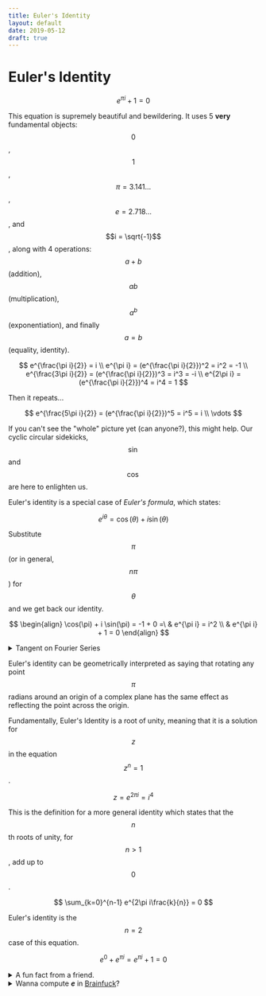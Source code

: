 ```yaml
---
title: Euler's Identity
layout: default
date: 2019-05-12
draft: true
---
```


# Euler's Identity

$$
e^{\pi i} + 1 = 0
$$

This equation is supremely beautiful and bewildering. It uses 5 **very**
fundamental objects: $$0$$, $$1$$, $$\pi = 3.141\ldots$$, $$e = 2.718\ldots$$,
and $$i = \sqrt{-1}$$, along with 4 operations: $$a + b$$ (addition), $$a b$$
(multiplication), $$a^b$$ (exponentiation), and finally $$a = b$$ (equality,
identity).

$$
                        e^{\frac{\pi i}{2}}    = i  \\
e^{\pi i}            = (e^{\frac{\pi i}{2}})^2 = i^2 = -1  \\
e^{\frac{3\pi i}{2}} = (e^{\frac{\pi i}{2}})^3 = i^3 = -i  \\
e^{2\pi i}           = (e^{\frac{\pi i}{2}})^4 = i^4 = 1
$$

Then it repeats...

$$
e^{\frac{5\pi i}{2}} = (e^{\frac{\pi i}{2}})^5 = i^5 = i \\
\vdots
$$

If you can't see the "whole" picture yet (can anyone?), this might help. Our
cyclic circular sidekicks, $$\sin$$ and $$\cos$$ are here to enlighten us.

Euler's identity is a special case of _Euler's formula_, which states:

$$
e^{i \theta} = \cos(\theta) + i \sin(\theta)
$$

Substitute $$\pi$$ (or in general, $$n\pi$$) for $$\theta$$ and we get back our
identity.

$$
\begin{align}
  \cos(\pi) + i \sin(\pi) = -1 + 0 =\ & e^{\pi i} = i^2 \\
                                      & e^{\pi i} + 1 = 0
\end{align}
$$

<details>
  <summary>Tangent on Fourier Series</summary>
  <div markdown="1">
{% include_relative 001_fourier.md %}
  </div>
</details>

Euler's identity can be geometrically interpreted as saying that rotating any
point $$\pi$$ radians around an origin of a complex plane has the same effect
as reflecting the point across the origin.

Fundamentally, Euler's Identity is a root of unity, meaning that it is a
solution for $$z$$ in the equation $$z^n = 1$$.

$$
z = e^{2\pi i} = i^4
$$

This is the definition for a more general identity which states that the
$$n$$th roots of unity, for $$n \gt 1$$, add up to $$0$$.

$$
\sum_{k=0}^{n-1} e^{2\pi i\frac{k}{n}} = 0
$$

Euler's identity is the $$n = 2$$ case of this equation.

$$
e^0 + e^{\pi i} = e^{\pi i} + 1 = 0
$$

<details>
  <summary>A fun fact from a friend.</summary>
  <div markdown="1">
My friend Ryan showed me an interesting approximation of $$e$$ which uses
numbers $$1, 2, 3, 4, 5, 6, 7, 8, 9$$ each once [1]:

$$
e \approx \left(1 + 9^{-4^{6 \times 7}}\right)^{3^{2^{85}}}
$$

This may be less surprising when we see that:

$$
e = \lim_{n \to \infty} \left(1 + \frac{1}{n}\right)^n
$$

so we have $$n \gets 3^{2^{85}} \approx \left(9^{-4^{6 \times 7}}\right)^{-1}$$,
which gives an approximation of $$e$$.

[[1]](https://www2.stetson.edu/~efriedma/mathmagic/0804.html)
  </div>
</details>

<details>
  <summary>Wanna compute <strong><i>e</i></strong> in
<a href="http://nixpulvis.com/brainfuck">Brainfuck</a>?
  </summary>
$$
\hphantom{nothing} \\
e = 2.718281828459\ldots
$$

<pre><code>
git clone https://github.com/nixpulvis/brainfuck
cd brainfuck
cargo run fixtures/e.bf
</code></pre>

<pre><code>
>>>>++>+>++>+>>++<+[
  [>[>>[>>>>]<<<<[[>>>>+<<<<-]<<<<]>>>>>>]+<]>-
  >>--[+[+++<<<<--]++>>>>--]+[>>>>]<<<<[<<+<+<]<<[
    >>>>>>[[<<<<+>>>>-]>>>>]<<<<<<<<[<<<<]
    >>-[<<+>>-]+<<[->>>>[-[+>>>>-]-<<-[>>>>-]++>>+[-<<<<+]+>>>>]<<<<[<<<<]]
    >[-[<+>-]]+<[->>>>[-[+>>>>-]-<<<-[>>>>-]++>>>+[-<<<<+]+>>>>]<<<<[<<<<]]<<
  ]>>>+[>>>>]-[+<<<<--]++[<<<<]>>>+[
    >-[
      >>[--[++>>+>>--]-<[-[-[+++<<<<-]+>>>>-]]++>+[-<<<<+]++>>+>>]
      <<[>[<-<<<]+<]>->>>
    ]+>[>>>>]-[+<<<<--]++<[
      [>>>>]<<<<[
        -[->--[<->+]++<[[>-<+]++[<<<<]+>>+>>-]++<<<<-]
        >-[+[<+[<<<<]>]<+>]+<[->->>>[-]]+<<<<
      ]
    ]>[<<<<]>[
      -[
        -[
          +++++[>++++++++<-]>-.>>>-[<<<----.<]<[<<]>>[-]>->>+[
            [>>>>]+[-[->>>>+>>>>>>>>-[-[+++<<<<[-]]+>>>>-]++[<<<<]]+<<<<]>>>
          ]+<+<<
        ]>[
          -[
            ->[--[++>>>>--]->[-[-[+++<<<<-]+>>>>-]]++<+[-<<<<+]++>>>>]
            <<<<[>[<<<<]+<]>->>
          ]<
        ]>>>>[--[++>>>>--]-<--[+++>>>>--]+>+[-<<<<+]++>>>>]<<<<<[<<<<]<
      ]>[>+<<++<]<
    ]>[+>[--[++>>>>--]->--[+++>>>>--]+<+[-<<<<+]++>>>>]<<<[<<<<]]>>
  ]>
]

This program computes the transcendental number e, in decimal. Because this is
infinitely long, this program doesn't terminate on its own; you will have to
kill it. The fact that it doesn't output any linefeeds may also give certain
implementations trouble, including some of mine.

(c) 2016 Daniel B. Cristofani
http://brainfuck.org/
</code></pre>
</details>
